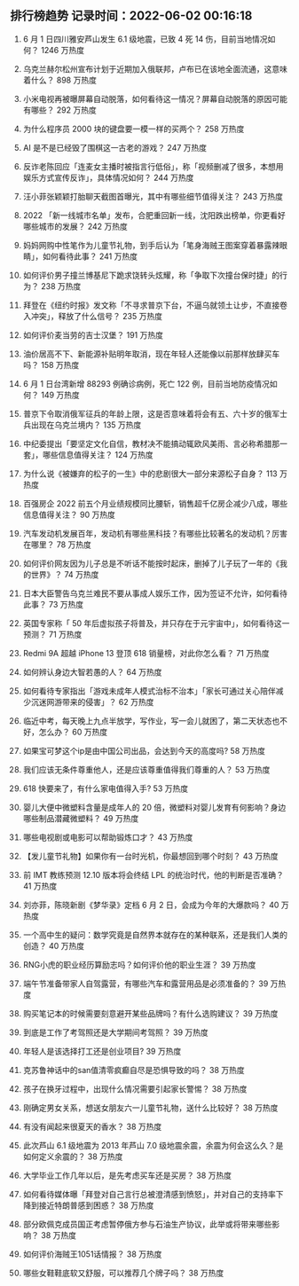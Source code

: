 
## 排行榜趋势 记录时间：2022-06-02 00:16:18
  
  1. 6 月 1 日四川雅安芦山发生 6.1 级地震，已致 4 死 14 伤，目前当地情况如何？ 1246 万热度
    
  2. 乌克兰赫尔松州宣布计划于近期加入俄联邦，卢布已在该地全面流通，这意味着什么？ 898 万热度
    
  3. 小米电视再被曝屏幕自动脱落，如何看待这一情况？屏幕自动脱落的原因可能有哪些？ 292 万热度
    
  4. 为什么程序员 2000 块的键盘要一模一样的买两个？ 258 万热度
    
  5. AI 是不是已经毁了围棋这一古老的游戏？ 247 万热度
    
  6. 反诈老陈回应「连麦女主播时被指言行低俗」，称「视频删减了很多，本想用娱乐方式宣传反诈」，具体情况如何？ 244 万热度
    
  7. 汪小菲张颖颖打胎聊天截图首曝光，其中有哪些细节值得关注？ 243 万热度
    
  8. 2022 「新一线城市名单」发布，合肥重回新一线，沈阳跌出榜单，你更看好哪些城市的发展？ 242 万热度
    
  9. 妈妈网购中性笔作为儿童节礼物，到手后认为「笔身海贼王图案穿着暴露辣眼睛」，如何看待此事？ 241 万热度
    
  10. 如何评价男子撞兰博基尼下跪求饶转头炫耀，称「争取下次撞台保时捷」的行为？ 238 万热度
    
  11. 拜登在《纽约时报》发文称「不寻求普京下台，不逼乌就领土让步，不直接卷入冲突」，释放了什么信号？ 235 万热度
    
  12. 如何评价麦当劳的吉士汉堡？ 191 万热度
    
  13. 油价居高不下、新能源补贴明年取消，现在年轻人还能像以前那样放肆买车吗？ 158 万热度
    
  14. 6 月 1 日台湾新增 88293 例确诊病例，死亡 122 例，目前当地防疫情况如何？ 149 万热度
    
  15. 普京下令取消俄军征兵的年龄上限，这是否意味着将会有五、六十岁的俄军士兵出现在乌克兰境内？ 135 万热度
    
  16. 中纪委提出「要坚定文化自信，教材决不能搞动辄欧风美雨、言必称希腊那一套」，哪些信息值得关注？ 124 万热度
    
  17. 为什么说《被嫌弃的松子的一生》中的悲剧很大一部分来源松子自身？ 113 万热度
    
  18. 百强房企 2022 前五个月业绩规模同比腰斩，销售超千亿房企减少八成，哪些信息值得关注？ 90 万热度
    
  19. 汽车发动机发展百年，发动机有哪些黑科技？有哪些比较著名的发动机？厉害在哪里？ 78 万热度
    
  20. 如何评价网友因为儿子总是不听话不能按时起床，删掉了儿子玩了一年的《我的世界》？ 74 万热度
    
  21. 日本大臣警告乌克兰难民不要从事成人娱乐工作，因为签证不允许，如何看待此事？ 73 万热度
    
  22. 英国专家称「 50 年后虚拟孩子将普及，并只存在于元宇宙中」，如何看待这一预测？ 71 万热度
    
  23. Redmi 9A 超越 iPhone 13 登顶 618 销量榜，对此你怎么看？ 71 万热度
    
  24. 如何辨认身边大智若愚的人？ 64 万热度
    
  25. 如何看待专家指出「游戏未成年人模式治标不治本」「家长可通过关心陪伴减少沉迷网游带来的侵害」？ 62 万热度
    
  26. 临近中考，每天晚上九点半放学，写作业，写一会儿就困了，第二天状态也不好，怎么办？ 60 万热度
    
  27. 如果宝可梦这个ip是由中国公司出品，会达到今天的高度吗? 58 万热度
    
  28. 我们应该无条件尊重他人，还是应该尊重值得我们尊重的人？ 53 万热度
    
  29. 618 快要来了，有什么家电值得入手? 53 万热度
    
  30. 婴儿大便中微塑料含量是成年人的 20 倍，微塑料对婴儿发育有何影响？身边哪些制品潜藏微塑料？ 49 万热度
    
  31. 哪些电视剧或电影可以帮助锻炼口才？ 43 万热度
    
  32. 【发儿童节礼物】如果你有一台时光机，你最想回到哪个时刻？ 43 万热度
    
  33. 前 IMT 教练预测 12.10 版本将会终结 LPL 的统治时代，他的判断是否准确？ 41 万热度
    
  34. 刘亦菲，陈晓新剧《梦华录》定档 6 月 2 日，会成为今年的大爆款吗？ 40 万热度
    
  35. 一个高中生的疑问：数学究竟是自然界本就存在的某种联系，还是我们人类的创造？ 40 万热度
    
  36. RNG小虎的职业经历算励志吗？如何评价他的职业生涯？ 39 万热度
    
  37. 端午节准备带家人自驾露营，有哪些汽车和露营用品是必须准备的？ 39 万热度
    
  38. 购买笔记本的时候需要刻意避开某些品牌吗？有什么选购建议？ 39 万热度
    
  39. 到底是工作了考驾照还是大学期间考驾照？ 39 万热度
    
  40. 年轻人是该选择打工还是创业项目? 39 万热度
    
  41. 克苏鲁神话中的san值清零疯癫自尽是恐惧导致的吗？ 38 万热度
    
  42. 孩子在换牙过程中，出现什么情况需要引起家长警惕？ 38 万热度
    
  43. 刚确定男女关系，想送女朋友六一儿童节礼物，送什么比较好？ 38 万热度
    
  44. 有没有闻起来很夏天的香水？ 38 万热度
    
  45. 此次芦山 6.1 级地震为 2013 年芦山 7.0 级地震余震，余震为何会这么久？是如何定义余震的？ 38 万热度
    
  46. 大学毕业工作几年以后，是先考虑买车还是买房？ 38 万热度
    
  47. 如何看待媒体曝「拜登对自己言行总被澄清感到愤怒」，并对自己的支持率下降到接近特朗普感到困惑？ 38 万热度
    
  48. 部分欧佩克成员国正考虑暂停俄方参与石油生产协议，此举或将带来哪些影响？ 38 万热度
    
  49. 如何评价海贼王1051话情报？ 38 万热度
    
  50. 哪些女鞋鞋底软又舒服，可以推荐几个牌子吗？ 38 万热度
    